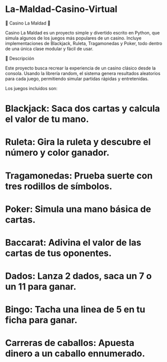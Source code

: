# La-Maldad-Casino-Virtual
🎰 Casino La Maldad 🎲

Casino La Maldad es un proyecto simple y divertido escrito en Python, que simula algunos de los juegos más populares de un casino.
Incluye implementaciones de Blackjack, Ruleta, Tragamonedas y Poker, todo dentro de una única clase modular y fácil de usar.

 🧠 Descripción

Este proyecto busca recrear la experiencia de un casino clásico desde la consola.
Usando la librería random, el sistema genera resultados aleatorios para cada juego, permitiendo simular partidas rápidas y entretenidas.

Los juegos incluidos son:
# Blackjack: Saca dos cartas y calcula el valor de tu mano.
# Ruleta: Gira la ruleta y descubre el número y color ganador.
# Tragamonedas: Prueba suerte con tres rodillos de símbolos.
# Poker: Simula una mano básica de cartas.
# Baccarat: Adivina el valor de las cartas de tus oponentes.
# Dados: Lanza 2 dados, saca un 7 o un 11 para ganar.
# Bingo: Tacha una linea de 5 en tu ficha para ganar.
# Carreras de caballos: Apuesta dinero a un caballo ennumerado.
